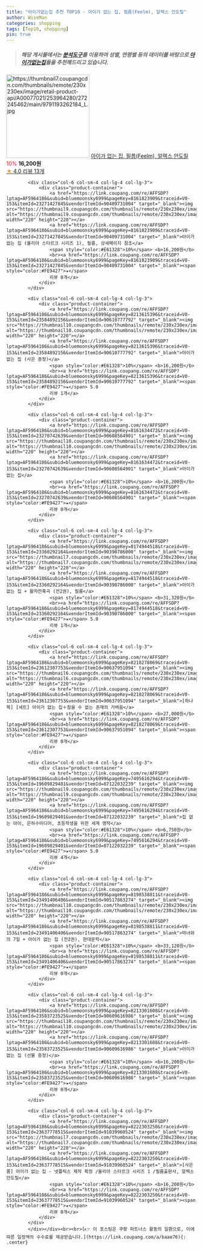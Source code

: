 ```yaml
---
title: "아이가없는집 추천 TOP10 - 아이가 없는 집, 필름(Feelm), 알렉스 안도릴"
author: WiseMan
categories: shopping
tags: [Top10, shopping]
pin: true
---
```


> ##### 해당 게시물에서는 [**분석도구**](https://itemscout.io/)를 이용하여 **성별**, **연령별** 등의 데이터를 바탕으로 [**아이가없는집**](https://link.coupang.com/a/baae76)들을 추천해드리고 있습니다.
<div class="container"><div class="row">
            <div class="col-6 col-sm-4 col-lg-4 col-lg-3">
                <div class="product-container">
                    <a href="https://link.coupang.com/re/AFFSDP?lptag=AF5964186&subid=bluemoonsky6999&pageKey=8160936458&traceid=V0-153&itemId=23266118404&vendorItemId=90298484876" target="_blank"><img src="https://thumbnail7.coupangcdn.com/thumbnails/remote/230x230ex/image/retail-product-api/A00077021/253964280/272245462/main/9791193262184_L.jpg" alt="https://thumbnail7.coupangcdn.com/thumbnails/remote/230x230ex/image/retail-product-api/A00077021/253964280/272245462/main/9791193262184_L.jpg" width="220" height="220"></a>
                    <a href="https://link.coupang.com/re/AFFSDP?lptag=AF5964186&subid=bluemoonsky6999&pageKey=8160936458&traceid=V0-153&itemId=23266118404&vendorItemId=90298484876" target="_blank">아이가 없는 집, 필름(Feelm), 알렉스 안도릴</a>
                    <span style="color:#E61328">10%</span> <b>16,200원</b>
                    <br><a href="https://link.coupang.com/re/AFFSDP?lptag=AF5964186&subid=bluemoonsky6999&pageKey=8160936458&traceid=V0-153&itemId=23266118404&vendorItemId=90298484876" target="_blank"><span style="color:#FE9427">★</span> 4.0
                    리뷰 13개</a>
                </div>
            </div>
            
            <div class="col-6 col-sm-4 col-lg-4 col-lg-3">
                <div class="product-container">
                    <a href="https://link.coupang.com/re/AFFSDP?lptag=AF5964186&subid=bluemoonsky6999&pageKey=8161823909&traceid=V0-153&itemId=23271427845&vendorItemId=90409731004" target="_blank"><img src="https://thumbnail9.coupangcdn.com/thumbnails/remote/230x230ex/image/vendor_inventory/248e/c6eb9a158c7ff527658e0a701c88ea788ac8ca1cc3414c080b96a9f77c9e.jpg" alt="https://thumbnail9.coupangcdn.com/thumbnails/remote/230x230ex/image/vendor_inventory/248e/c6eb9a158c7ff527658e0a701c88ea788ac8ca1cc3414c080b96a9f77c9e.jpg" width="220" height="220"></a>
                    <a href="https://link.coupang.com/re/AFFSDP?lptag=AF5964186&subid=bluemoonsky6999&pageKey=8161823909&traceid=V0-153&itemId=23271427845&vendorItemId=90409731004" target="_blank">아이가 없는 집 (율리아 스타르크 시리즈 1), 필름, 상세페이지 참조</a>
                    <span style="color:#E61328">10%</span> <b>16,200원</b>
                    <br><a href="https://link.coupang.com/re/AFFSDP?lptag=AF5964186&subid=bluemoonsky6999&pageKey=8161823909&traceid=V0-153&itemId=23271427845&vendorItemId=90409731004" target="_blank"><span style="color:#FE9427">★</span> 
                    리뷰 0개</a>
                </div>
            </div>
            
            <div class="col-6 col-sm-4 col-lg-4 col-lg-3">
                <div class="product-container">
                    <a href="https://link.coupang.com/re/AFFSDP?lptag=AF5964186&subid=bluemoonsky6999&pageKey=8213615396&traceid=V0-153&itemId=23584892156&vendorItemId=90610777792" target="_blank"><img src="https://thumbnail10.coupangcdn.com/thumbnails/remote/230x230ex/image/vendor_inventory/b1df/75cc3cbc486c29fccc674f28af8da059ec8809f1e5b47276e3aba761fb75.jpg" alt="https://thumbnail10.coupangcdn.com/thumbnails/remote/230x230ex/image/vendor_inventory/b1df/75cc3cbc486c29fccc674f28af8da059ec8809f1e5b47276e3aba761fb75.jpg" width="220" height="220"></a>
                    <a href="https://link.coupang.com/re/AFFSDP?lptag=AF5964186&subid=bluemoonsky6999&pageKey=8213615396&traceid=V0-153&itemId=23584892156&vendorItemId=90610777792" target="_blank">아이가 없는 집 (사은 증정)</a>
                    <span style="color:#E61328">10%</span> <b>16,200원</b>
                    <br><a href="https://link.coupang.com/re/AFFSDP?lptag=AF5964186&subid=bluemoonsky6999&pageKey=8213615396&traceid=V0-153&itemId=23584892156&vendorItemId=90610777792" target="_blank"><span style="color:#FE9427">★</span> 5.0
                    리뷰 1개</a>
                </div>
            </div>
            
            <div class="col-6 col-sm-4 col-lg-4 col-lg-3">
                <div class="product-container">
                    <a href="https://link.coupang.com/re/AFFSDP?lptag=AF5964186&subid=bluemoonsky6999&pageKey=8161634472&traceid=V0-153&itemId=23270742639&vendorItemId=90608564901" target="_blank"><img src="https://thumbnail10.coupangcdn.com/thumbnails/remote/230x230ex/image/vendor_inventory/b1df/75cc3cbc486c29fccc674f28af8da059ec8809f1e5b47276e3aba761fb75.jpg" alt="https://thumbnail10.coupangcdn.com/thumbnails/remote/230x230ex/image/vendor_inventory/b1df/75cc3cbc486c29fccc674f28af8da059ec8809f1e5b47276e3aba761fb75.jpg" width="220" height="220"></a>
                    <a href="https://link.coupang.com/re/AFFSDP?lptag=AF5964186&subid=bluemoonsky6999&pageKey=8161634472&traceid=V0-153&itemId=23270742639&vendorItemId=90608564901" target="_blank">아이가 없는 집</a>
                    <span style="color:#E61328">10%</span> <b>16,200원</b>
                    <br><a href="https://link.coupang.com/re/AFFSDP?lptag=AF5964186&subid=bluemoonsky6999&pageKey=8161634472&traceid=V0-153&itemId=23270742639&vendorItemId=90608564901" target="_blank"><span style="color:#FE9427">★</span> 
                    리뷰 0개</a>
                </div>
            </div>
            
            <div class="col-6 col-sm-4 col-lg-4 col-lg-3">
                <div class="product-container">
                    <a href="https://link.coupang.com/re/AFFSDP?lptag=AF5964186&subid=bluemoonsky6999&pageKey=8174944518&traceid=V0-153&itemId=23360292164&vendorItemId=90390786000" target="_blank"><img src="https://thumbnail7.coupangcdn.com/thumbnails/remote/230x230ex/image/vendor_inventory/61f1/fbf66c3f88588ef0464f8e1be86d792325881470dbe9a701bcba9783fdbd.jpg" alt="https://thumbnail7.coupangcdn.com/thumbnails/remote/230x230ex/image/vendor_inventory/61f1/fbf66c3f88588ef0464f8e1be86d792325881470dbe9a701bcba9783fdbd.jpg" width="220" height="220"></a>
                    <a href="https://link.coupang.com/re/AFFSDP?lptag=AF5964186&subid=bluemoonsky6999&pageKey=8174944518&traceid=V0-153&itemId=23360292164&vendorItemId=90390786000" target="_blank">아이가 없는 집 + 활자잔혹극 (전2권), 필름</a>
                    <span style="color:#E61328">10%</span> <b>31,320원</b>
                    <br><a href="https://link.coupang.com/re/AFFSDP?lptag=AF5964186&subid=bluemoonsky6999&pageKey=8174944518&traceid=V0-153&itemId=23360292164&vendorItemId=90390786000" target="_blank"><span style="color:#FE9427">★</span> 5.0
                    리뷰 1개</a>
                </div>
            </div>
            
            <div class="col-6 col-sm-4 col-lg-4 col-lg-3">
                <div class="product-container">
                    <a href="https://link.coupang.com/re/AFFSDP?lptag=AF5964186&subid=bluemoonsky6999&pageKey=8218278069&traceid=V0-153&itemId=23612307753&vendorItemId=90637951094" target="_blank"><img src="https://thumbnail6.coupangcdn.com/thumbnails/remote/230x230ex/image/vendor_inventory/5e64/c3a3bf995d25b479484c62dbef120e501440c408b3ee20e06c630a7150c6.jpg" alt="https://thumbnail6.coupangcdn.com/thumbnails/remote/230x230ex/image/vendor_inventory/5e64/c3a3bf995d25b479484c62dbef120e501440c408b3ee20e06c630a7150c6.jpg" width="220" height="220"></a>
                    <a href="https://link.coupang.com/re/AFFSDP?lptag=AF5964186&subid=bluemoonsky6999&pageKey=8218278069&traceid=V0-153&itemId=23612307753&vendorItemId=90637951094" target="_blank">[하나북] [세트] 아이가 없는 집＋참을 수 없는 존재의 가벼움</a>
                    <span style="color:#E61328">10%</span> <b>27,000원</b>
                    <br><a href="https://link.coupang.com/re/AFFSDP?lptag=AF5964186&subid=bluemoonsky6999&pageKey=8218278069&traceid=V0-153&itemId=23612307753&vendorItemId=90637951094" target="_blank"><span style="color:#FE9427">★</span> 
                    리뷰 0개</a>
                </div>
            </div>
            
            <div class="col-6 col-sm-4 col-lg-4 col-lg-3">
                <div class="product-container">
                    <a href="https://link.coupang.com/re/AFFSDP?lptag=AF5964186&subid=bluemoonsky6999&pageKey=7495616294&traceid=V0-153&itemId=19609829401&vendorItemId=87122032239" target="_blank"><img src="https://thumbnail9.coupangcdn.com/thumbnails/remote/230x230ex/image/rs_quotation_api/n9nethgg/53dbc070767d4f9780a3176f0acda978.jpg" alt="https://thumbnail9.coupangcdn.com/thumbnails/remote/230x230ex/image/rs_quotation_api/n9nethgg/53dbc070767d4f9780a3176f0acda978.jpg" width="220" height="220"></a>
                    <a href="https://link.coupang.com/re/AFFSDP?lptag=AF5964186&subid=bluemoonsky6999&pageKey=7495616294&traceid=V0-153&itemId=19609829401&vendorItemId=87122032239" target="_blank">집 없는 아이, 은하수미디어, 초등학생을 위한 세계 명작</a>
                    <span style="color:#E61328">10%</span> <b>6,750원</b>
                    <br><a href="https://link.coupang.com/re/AFFSDP?lptag=AF5964186&subid=bluemoonsky6999&pageKey=7495616294&traceid=V0-153&itemId=19609829401&vendorItemId=87122032239" target="_blank"><span style="color:#FE9427">★</span> 5.0
                    리뷰 4개</a>
                </div>
            </div>
            
            <div class="col-6 col-sm-4 col-lg-4 col-lg-3">
                <div class="product-container">
                    <a href="https://link.coupang.com/re/AFFSDP?lptag=AF5964186&subid=bluemoonsky6999&pageKey=8198538811&traceid=V0-153&itemId=23491406406&vendorItemId=90517863274" target="_blank"><img src="https://thumbnail10.coupangcdn.com/thumbnails/remote/230x230ex/image/vendor_inventory/5b35/4dd9d9bfd58a375e7e1f2174f9d113fe781cd5292dca9a0dcc29ca8092ac.jpg" alt="https://thumbnail10.coupangcdn.com/thumbnails/remote/230x230ex/image/vendor_inventory/5b35/4dd9d9bfd58a375e7e1f2174f9d113fe781cd5292dca9a0dcc29ca8092ac.jpg" width="220" height="220"></a>
                    <a href="https://link.coupang.com/re/AFFSDP?lptag=AF5964186&subid=bluemoonsky6999&pageKey=8198538811&traceid=V0-153&itemId=23491406406&vendorItemId=90517863274" target="_blank">마녀와의 7일 + 아이가 없는 집 (전2권), 현대문학</a>
                    <span style="color:#E61328">10%</span> <b>33,120원</b>
                    <br><a href="https://link.coupang.com/re/AFFSDP?lptag=AF5964186&subid=bluemoonsky6999&pageKey=8198538811&traceid=V0-153&itemId=23491406406&vendorItemId=90517863274" target="_blank"><span style="color:#FE9427">★</span> 
                    리뷰 0개</a>
                </div>
            </div>
            
            <div class="col-6 col-sm-4 col-lg-4 col-lg-3">
                <div class="product-container">
                    <a href="https://link.coupang.com/re/AFFSDP?lptag=AF5964186&subid=bluemoonsky6999&pageKey=8213301608&traceid=V0-153&itemId=23583723525&vendorItemId=90609616986" target="_blank"><img src="https://thumbnail10.coupangcdn.com/thumbnails/remote/230x230ex/image/vendor_inventory/b1df/75cc3cbc486c29fccc674f28af8da059ec8809f1e5b47276e3aba761fb75.jpg" alt="https://thumbnail10.coupangcdn.com/thumbnails/remote/230x230ex/image/vendor_inventory/b1df/75cc3cbc486c29fccc674f28af8da059ec8809f1e5b47276e3aba761fb75.jpg" width="220" height="220"></a>
                    <a href="https://link.coupang.com/re/AFFSDP?lptag=AF5964186&subid=bluemoonsky6999&pageKey=8213301608&traceid=V0-153&itemId=23583723525&vendorItemId=90609616986" target="_blank">아이가 없는 집 (선물 증정)</a>
                    <span style="color:#E61328">10%</span> <b>16,200원</b>
                    <br><a href="https://link.coupang.com/re/AFFSDP?lptag=AF5964186&subid=bluemoonsky6999&pageKey=8213301608&traceid=V0-153&itemId=23583723525&vendorItemId=90609616986" target="_blank"><span style="color:#FE9427">★</span> 
                    리뷰 0개</a>
                </div>
            </div>
            
            <div class="col-6 col-sm-4 col-lg-4 col-lg-3">
                <div class="product-container">
                    <a href="https://link.coupang.com/re/AFFSDP?lptag=AF5964186&subid=bluemoonsky6999&pageKey=8222303250&traceid=V0-153&itemId=23637778515&vendorItemId=91039960524" target="_blank"><img src="https://thumbnail7.coupangcdn.com/thumbnails/remote/230x230ex/image/vendor_inventory/dd1b/ceef589feb208bce921f0f07a1341390e4507b223569de6e715328fd3e08.png" alt="https://thumbnail7.coupangcdn.com/thumbnails/remote/230x230ex/image/vendor_inventory/dd1b/ceef589feb208bce921f0f07a1341390e4507b223569de6e715328fd3e08.png" width="220" height="220"></a>
                    <a href="https://link.coupang.com/re/AFFSDP?lptag=AF5964186&subid=bluemoonsky6999&pageKey=8222303250&traceid=V0-153&itemId=23637778515&vendorItemId=91039960524" target="_blank">[사은품] 아이가 없는 집 - 넷플릭스 제작 확정 /율리아 스타르크 시리즈 1 /필름출판사, 알렉스 안도릴</a>
                    <span style="color:#E61328">10%</span> <b>16,200원</b>
                    <br><a href="https://link.coupang.com/re/AFFSDP?lptag=AF5964186&subid=bluemoonsky6999&pageKey=8222303250&traceid=V0-153&itemId=23637778515&vendorItemId=91039960524" target="_blank"><span style="color:#FE9427">★</span> 
                    리뷰 0개</a>
                </div>
            </div>
            </div></div><br><br>[👉 이 포스팅은 쿠팡 파트너스 활동의 일환으로, 이에 따른 일정액의 수수료를 제공받습니다.](https://link.coupang.com/a/baae76){: .center}